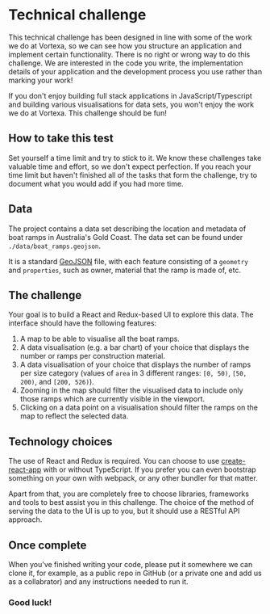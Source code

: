 # Technical challenge

This technical challenge has been designed in line with some of the work we do at Vortexa, so we can see how you structure an application and implement certain functionality. There is no right or wrong way to do this challenge. We are interested in the code you write, the implementation details of your application and the development process you use rather than marking your work!

If you don't enjoy building full stack applications in JavaScript/Typescript and building various visualisations for data sets, you won't enjoy the work we do at Vortexa. This challenge should be fun!

## How to take this test

Set yourself a time limit and try to stick to it. We know these challenges take valuable time and effort, so we don't expect perfection. If you reach your time limit but haven't finished all of the tasks that form the challenge, try to document what you would add if you had more time.

## Data

The project contains a data set describing the location and metadata of boat ramps in Australia's Gold Coast. The data set can be found under `./data/boat_ramps.geojson`.

It is a standard [GeoJSON](http://geojson.org/) file, with each feature consisting of a `geometry` and `properties`, such as owner, material that the ramp is made of, etc.

## The challenge

Your goal is to build a React and Redux-based UI to explore this data. The interface should have the following features:

1. A map to be able to visualise all the boat ramps.
2. A data visualisation (e.g. a bar chart) of your choice that displays the number or ramps per construction material.
3. A data visualisation of your choice that displays the number of ramps per size category (values of `area` in 3 different ranges: `[0, 50)`, `[50, 200)`, and `[200, 526)`).
4. Zooming in the map should filter the visualised data to include only those ramps which are currently visible in the viewport.
5. Clicking on a data point on a visualisation should filter the ramps on the map to reflect the selected data.

## Technology choices

The use of React and Redux is required. You can choose to use [create-react-app](https://github.com/facebook/create-react-app) with or without TypeScript. If you prefer you can even bootstrap something on your own with webpack, or any other bundler for that matter.

Apart from that, you are completely free to choose libraries, frameworks and tools to best assist you in this challenge. The choice of the method of serving the data to the UI is up to you, but it should use a RESTful API approach.

## Once complete

When you've finished writing your code, please put it somewhere we can clone it, for example, as a public repo in GitHub (or a private one and add us as a collabrator) and any instructions needed to run it.

### Good luck!
